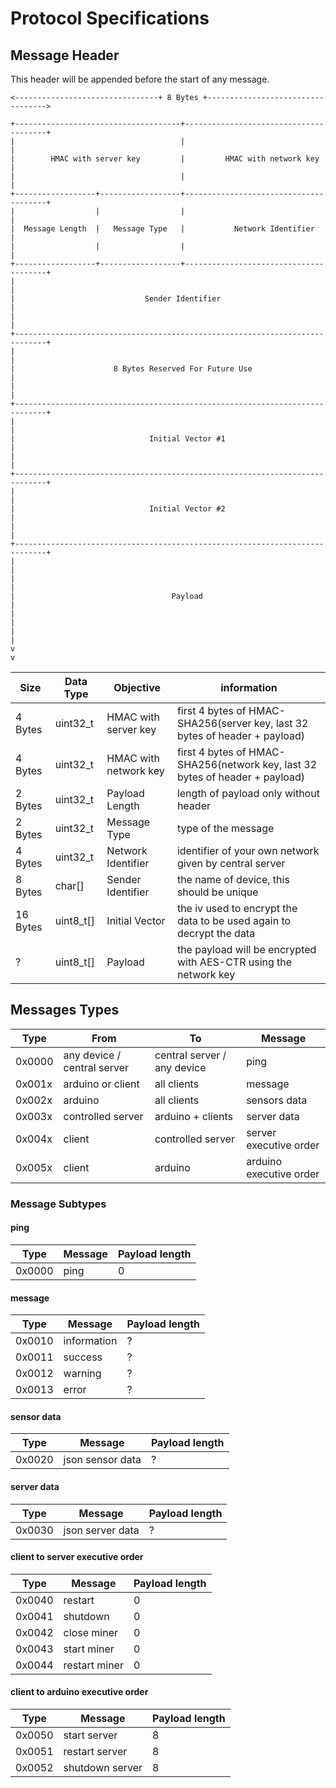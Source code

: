 # Protocol Specifications

## Message Header
This header will be appended before the start of any message.

```
<--------------------------------+ 8 Bytes +---------------------------------->

+-------------------------------------+---------------------------------------+
|                                     |                                       |
|        HMAC with server key         |         HMAC with network key         |
|                                     |                                       |
+------------------+------------------+---------------------------------------+
|                  |                  |                                       |
|  Message Length  |   Message Type   |           Network Identifier          |
|                  |                  |                                       |
+------------------+------------------+---------------------------------------+
|                                                                             |
|                             Sender Identifier                               |
|                                                                             |
+-----------------------------------------------------------------------------+
|                                                                             |
|                      8 Bytes Reserved For Future Use                        |
|                                                                             |
+-----------------------------------------------------------------------------+
|                                                                             |
|                              Initial Vector #1                              |
|                                                                             |
+-----------------------------------------------------------------------------+
|                                                                             |
|                              Initial Vector #2                              |
|                                                                             |
+-----------------------------------------------------------------------------+
|                                                                             |
|                                                                             |
|                                   Payload                                   |
|                                                                             |
|                                                                             |
v                                                                             v

```

| Size | Data Type | Objective | information |
| ------ | ------ | ------ | ------ |
| 4 Bytes | uint32_t | HMAC with server key | first 4 bytes of HMAC-SHA256(server key, last 32 bytes of header + payload) |
| 4 Bytes | uint32_t | HMAC with network key | first 4 bytes of HMAC-SHA256(network key, last 32 bytes of header + payload) |
| 2 Bytes | uint32_t | Payload Length | length of payload only without header |
| 2 Bytes | uint32_t | Message Type | type of the message |
| 4 Bytes | uint32_t | Network Identifier | identifier of your own network given by central server |
| 8 Bytes | char[] | Sender Identifier | the name of device, this should be unique |
| 16 Bytes | uint8_t[] | Initial Vector | the iv used to encrypt the data to be used again to decrypt the data |
| ? | uint8_t[] | Payload | the payload will be encrypted with AES-CTR using the network key |

## Messages Types

| Type | From | To | Message |
| ------ | ------ | ------ | ------ |
| 0x0000 | any device / central server | central server / any device | ping |
| 0x001x | arduino or client | all clients | message |
| 0x002x | arduino | all clients | sensors data |
| 0x003x | controlled server | arduino + clients | server data |
| 0x004x | client | controlled server | server executive order |
| 0x005x | client | arduino | arduino executive order |

### Message Subtypes

#### ping
| Type | Message | Payload length |
| ------ | ------ | ------ |
| 0x0000 | ping | 0 |

#### message
| Type | Message | Payload length |
| ------ | ------ | ------ |
| 0x0010 | information | ? |
| 0x0011 | success | ? |
| 0x0012 | warning | ? |
| 0x0013 | error | ? |

#### sensor data
| Type | Message | Payload length |
| ------ | ------ | ------ |
| 0x0020 | json sensor data | ? |

#### server data
| Type | Message | Payload length |
| ------ | ------ | ------ |
| 0x0030 | json server data | ? |

#### client to server executive order
| Type | Message | Payload length |
| ------ | ------ | ------ |
| 0x0040 | restart | 0 |
| 0x0041 | shutdown | 0 |
| 0x0042 | close miner | 0 |
| 0x0043 | start miner | 0 |
| 0x0044 | restart miner | 0 |

#### client to arduino executive order
| Type | Message | Payload length |
| ------ | ------ | ------ |
| 0x0050 | start server | 8 |
| 0x0051 | restart server | 8 |
| 0x0052 | shutdown server | 8 |

